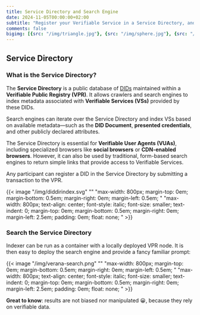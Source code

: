 ```yaml
---
title: Service Directory and Search Engine
date: 2024-11-05T00:00:00+02:00
subtitle: "Register your Verifiable Service in a Service Directory, and let users find you. Instantly."
comments: false
bigimg: [{src: "/img/triangle.jpg"}, {src: "/img/sphere.jpg"}, {src: "/img/hexagon.jpg"}]
---
```


## Service Directory

### What is the Service Directory?

The **Service Directory** is a public database of [DIDs](https://www.w3.org/TR/did-1.0/) maintained within a **Verifiable Public Registry (VPR)**. It allows crawlers and search engines to index metadata associated with **Verifiable Services (VSs)** provided by these DIDs.

Search engines can iterate over the Service Directory and index VSs based on available metadata—such as the **DID Document**, **presented credentials**, and other publicly declared attributes.

The Service Directory is essential for **Verifiable User Agents (VUAs)**, including specialized browsers like **social browsers** or **CDN-enabled browsers**. However, it can also be used by traditional, form-based search engines to return simple links that provide access to Verifiable Services.

Any participant can register a DID in the Service Directory by submitting a transaction to the VPR.

{{< image "/img/diddirindex.svg" "" "max-width: 800px;  margin-top: 0em; margin-bottom: 0.5em; margin-right: 0em; margin-left: 0.5em; " "max-width: 800px; text-align: center; font-style: italic; font-size: smaller; text-indent: 0;  margin-top: 0em; margin-bottom: 0.5em; margin-right: 0em; margin-left: 2.5em; padding: 0em; float: none; " >}}

### Search the Service Directory

Indexer can be run as a container with a locally deployed VPR node. It is then easy to deploy the search engine and provide a fancy familiar prompt:

{{< image "/img/verana-search.png" "" "max-width: 800px;  margin-top: 0em; margin-bottom: 0.5em; margin-right: 0em; margin-left: 0.5em; " "max-width: 800px; text-align: center; font-style: italic; font-size: smaller; text-indent: 0;  margin-top: 0em; margin-bottom: 0.5em; margin-right: 0em; margin-left: 2.5em; padding: 0em; float: none; " >}}

**Great to know**: results are not biased nor manipulated 😀, because they rely on verifiable data.
